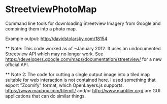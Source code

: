 StreetviewPhotoMap
==================

Command line tools for downloading Streetview Imagery from Google and combining them into a photo map.

Example output: http://davidstolarsky.com/18154

** Note: This code worked as of ~January 2012. It uses an undocumented Streetview API which may no longer work. See https://developers.google.com/maps/documentation/streetview/ for a new official API.

** Note 2: The code for cutting a single output image into a tiled map suitable for web interaction is not contained here. I used something that export "Zoomify" format, which OpenLayers.js supports. https://www.mapbox.com/tilemill/ and/or http://www.maptiler.org/ are GUI applications that can do similar things.
